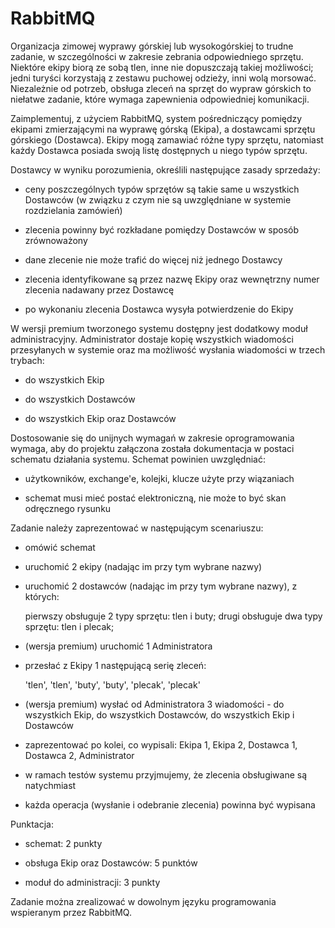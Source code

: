 # RabbitMQ 
Organizacja zimowej wyprawy górskiej lub wysokogórskiej to trudne zadanie, w szczególności w zakresie zebrania odpowiedniego sprzętu. Niektóre ekipy biorą ze sobą tlen, inne nie dopuszczają takiej możliwości; jedni turyści korzystają z zestawu puchowej odzieży, inni wolą morsować. Niezależnie od potrzeb, obsługa zleceń na sprzęt do wypraw górskich to niełatwe zadanie, które wymaga zapewnienia odpowiedniej komunikacji.

Zaimplementuj, z użyciem RabbitMQ, system pośredniczący pomiędzy ekipami zmierzającymi na wyprawę górską (Ekipa), a dostawcami sprzętu górskiego (Dostawca). Ekipy mogą zamawiać różne typy sprzętu, natomiast każdy Dostawca posiada swoją listę dostępnych u niego typów sprzętu.



Dostawcy w wyniku porozumienia, określili następujące zasady sprzedaży:

- ceny poszczególnych typów sprzętów są takie same u wszystkich Dostawców (w związku z czym nie są uwzględniane w systemie rozdzielania zamówień)

- zlecenia powinny być rozkładane pomiędzy Dostawców w sposób zrównoważony

- dane zlecenie nie może trafić do więcej niż jednego Dostawcy

- zlecenia identyfikowane są przez nazwę Ekipy oraz wewnętrzny numer zlecenia nadawany przez Dostawcę

- po wykonaniu zlecenia Dostawca wysyła potwierdzenie do Ekipy



W wersji premium tworzonego systemu dostępny jest dodatkowy moduł administracyjny. Administrator dostaje kopię wszystkich wiadomości przesyłanych w systemie oraz ma możliwość wysłania wiadomości w trzech trybach:

- do wszystkich Ekip

- do wszystkich Dostawców

- do wszystkich Ekip oraz Dostawców



Dostosowanie się do unijnych wymagań w zakresie oprogramowania wymaga, aby do projektu załączona została dokumentacja w postaci schematu działania systemu. Schemat powinien uwzględniać:

- użytkowników, exchange'e, kolejki, klucze użyte przy wiązaniach

- schemat musi mieć postać elektroniczną, nie może to być skan odręcznego rysunku



Zadanie należy zaprezentować w następującym scenariuszu:

- omówić schemat

- uruchomić 2 ekipy (nadając im przy tym wybrane nazwy)

- uruchomić 2 dostawców (nadając im przy tym wybrane nazwy), z których:

	pierwszy obsługuje 2 typy sprzętu: tlen i buty; drugi obsługuje dwa typy sprzętu: tlen i plecak;

- (wersja premium) uruchomić 1 Administratora 

- przesłać z Ekipy 1 następującą serię zleceń: 

	'tlen', 'tlen', 'buty', 'buty', 'plecak', 'plecak'

- (wersja premium) wysłać od Administratora 3 wiadomości - do wszystkich Ekip, do wszystkich Dostawców, do wszystkich Ekip i Dostawców

- zaprezentować po kolei, co wypisali: Ekipa 1, Ekipa 2, Dostawca 1, Dostawca 2, Administrator

- w ramach testów systemu przyjmujemy, że zlecenia obsługiwane są natychmiast

- każda operacja (wysłanie i odebranie zlecenia) powinna być wypisana





Punktacja:

- schemat: 2 punkty

- obsługa Ekip oraz Dostawców: 5 punktów

- moduł do administracji: 3 punkty



Zadanie można zrealizować w dowolnym języku programowania wspieranym przez RabbitMQ.
